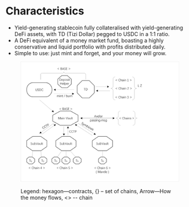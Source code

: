 # Characteristics

* Yield-generating stablecoin fully collateralised with yield-generating DeFi assets, with TD (Tizi Dollar) pegged to USDC in a 1:1 ratio.
* A DeFi equivalent of a money market fund, boasting a highly conservative and liquid portfolio with profits distributed daily.
* Simple to use: just mint and forget, and your money will grow.

<figure><img src="../../.gitbook/assets/f357efcb46bdb3fc02dbf3aa496086f.png" alt=""><figcaption><p>Legend: hexagon—contracts, {} – set of chains, Arrow—How the money flows, &#x3C;> -- chain</p></figcaption></figure>
